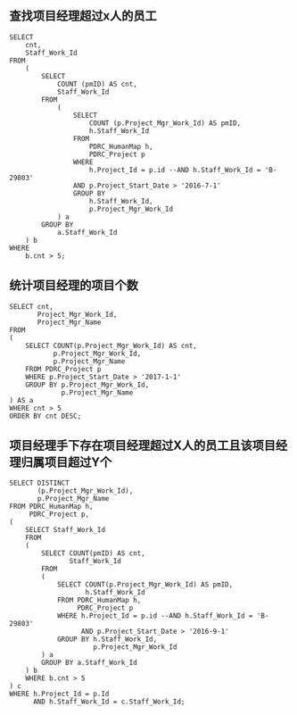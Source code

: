 


<span id= "20173401">查找项目经理超过x人的员工</span>
----------


	SELECT
		cnt,
		Staff_Work_Id
	FROM
		(
			SELECT
				COUNT (pmID) AS cnt,
				Staff_Work_Id
			FROM
				(
					SELECT
						COUNT (p.Project_Mgr_Work_Id) AS pmID,
						h.Staff_Work_Id
					FROM
						PDRC_HumanMap h,
						PDRC_Project p
					WHERE
						h.Project_Id = p.id --AND h.Staff_Work_Id = 'B-29803'
					AND p.Project_Start_Date > '2016-7-1'
					GROUP BY
						h.Staff_Work_Id,
						p.Project_Mgr_Work_Id
				) a
			GROUP BY
				a.Staff_Work_Id
		) b
	WHERE
		b.cnt > 5;




<span id= "20173402"> 统计项目经理的项目个数</span>
----------

	SELECT cnt,
	       Project_Mgr_Work_Id,
	       Project_Mgr_Name
	FROM
	(
	    SELECT COUNT(p.Project_Mgr_Work_Id) AS cnt,
	           p.Project_Mgr_Work_Id,
	           p.Project_Mgr_Name
	    FROM PDRC_Project p
	    WHERE p.Project_Start_Date > '2017-1-1'
	    GROUP BY p.Project_Mgr_Work_Id,
	             p.Project_Mgr_Name
	) AS a
	WHERE cnt > 5
	ORDER BY cnt DESC;


<span id= "20173403">项目经理手下存在项目经理超过X人的员工且该项目经理归属项目超过Y个</span>
----------

	SELECT DISTINCT
	       (p.Project_Mgr_Work_Id),
	       p.Project_Mgr_Name
	FROM PDRC_HumanMap h,
	     PDRC_Project p,
	(
	    SELECT Staff_Work_Id
	    FROM
	    (
	        SELECT COUNT(pmID) AS cnt,
	               Staff_Work_Id
	        FROM
	        (
	            SELECT COUNT(p.Project_Mgr_Work_Id) AS pmID,
	                   h.Staff_Work_Id
	            FROM PDRC_HumanMap h,
	                 PDRC_Project p
	            WHERE h.Project_Id = p.id --AND h.Staff_Work_Id = 'B-29803'
	                  AND p.Project_Start_Date > '2016-9-1'
	            GROUP BY h.Staff_Work_Id,
	                     p.Project_Mgr_Work_Id
	        ) a
	        GROUP BY a.Staff_Work_Id
	    ) b
	    WHERE b.cnt > 5
	) c
	WHERE h.Project_Id = p.Id
	      AND h.Staff_Work_Id = c.Staff_Work_Id;


